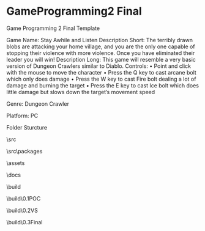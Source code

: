 # GameProgramming2 Final
 Game Programming 2 Final Template

Game Name: Stay Awhile and Listen
Description Short: The terribly drawn blobs are attacking your home village, and you are the only one capable of stopping their violence with more violence. Once you have eliminated their leader you will win!
Description Long:
This game will resemble a very basic version of Dungeon Crawlers similar to Diablo. 
Controls:
•	Point and click with the mouse to move the character
•	Press the Q key to cast arcane bolt which only does damage
•	Press the W key to cast Fire bolt dealing a lot of damage and burning the target
•	Press the E key to cast Ice bolt which does little damage but slows down the target’s movement speed

Genre: Dungeon Crawler

Platform: PC

Folder Sturcture

\src

\src\packages

\assets

\docs

\build

\build\0.1POC

\build\0.2VS

\build\0.3Final
